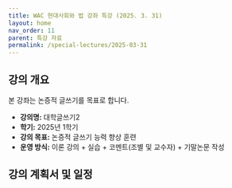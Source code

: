 ```yaml
---
title: WAC 현대사회와 법 강좌 특강 (2025. 3. 31)
layout: home
nav_order: 11
parent: 특강 자료
permalink: /special-lectures/2025-03-31
---
```


## 강의 개요

본 강좌는 논증적 글쓰기를 목표로 합니다.

- **강의명:** 대학글쓰기2
- **학기:** 2025년 1학기
- **강의 목표:** 논증적 글쓰기 능력 향상 훈련
- **운영 방식:** 이론 강의 + 실습 + 코멘트(조별 및 교수자) + 기말논문 작성

## 강의 계획서 및 일정
